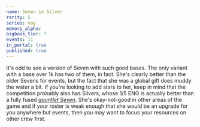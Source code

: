 ```yaml
---
name: Seven in Silver
rarity: 5
series: voy
memory_alpha:
bigbook_tier: 7
events: 11
in_portal: true
published: true
---
```


It's odd to see a version of Seven with such good bases. The only variant with a base over 1k has two of them, in fact. She's clearly better than the older Sevens for events, but the fact that she was a global gift does muddy the water a bit. If you're looking to add stars to her, keep in mind that the competition probably also has Silvers, whose 1/5 ENG is actually better than a fully fused [_gauntlet Seven_](https://stt.wiki/wiki/Seven_of_Nine). She's okay-not-good in other areas of the game and if your roster is weak enough that she would be an upgrade for you anywhere but events, then you may want to focus your resources on other crew first.
